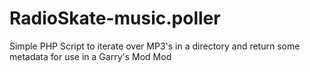 RadioSkate-music.poller
=======================

Simple PHP Script to iterate over MP3's in a directory and return some metadata for use in a Garry's Mod Mod
